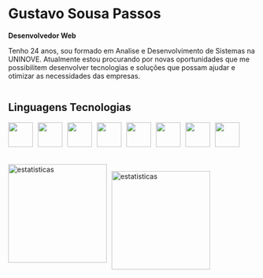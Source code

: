 # Gustavo Sousa Passos

**Desenvolvedor Web** 

Tenho 24 anos, sou formado em Analise e Desenvolvimento de  Sistemas na UNINOVE. Atualmente estou procurando por novas oportunidades que me possibilitem desenvolver tecnologias e soluções que possam ajudar e otimizar as necessidades das empresas.

<a href="https://www.linkedin.com/in/gustavo-sousa-passos-14574b16a">
<img src="https://img.shields.io/badge/Linkedin-blue" alt=""></img>
</a>

## Linguagens Tecnologias 

<img
    style="float: left; padding-right: 10px;"
    width="50px"
    src="https://cdn.jsdelivr.net/gh/devicons/devicon@latest/icons/html5/html5-original-wordmark.svg" />

<img 
    style="float: left; padding-right: 10px;"
    width="50px"
    src="https://cdn.jsdelivr.net/gh/devicons/devicon@latest/icons/css3/css3-original-wordmark.svg" 
/>

<img 
    style="float: left; padding-right: 10px;"
    width="50px"
    src="https://cdn.jsdelivr.net/gh/devicons/devicon@latest/icons/javascript/javascript-original.svg" />
          

<img
    style="float: left; padding-right: 10px;"
    width="50px"
    src="https://cdn.jsdelivr.net/gh/devicons/devicon@latest/icons/cplusplus/cplusplus-original.svg"
 />

 <img
    style="float: left; padding-right: 10px;"
    width="50px"
    src="https://cdn.jsdelivr.net/gh/devicons/devicon@latest/icons/java/java-original-wordmark.svg" />
          

<img 
    style="float: left; padding-right: 10px;"
    width="50px"
    src="https://cdn.jsdelivr.net/gh/devicons/devicon@latest/icons/python/python-original-wordmark.svg" />
          
 <img 
    style="float: left; padding-right: 10px;"
    width="50px"
    src="https://cdn.jsdelivr.net/gh/devicons/devicon@latest/icons/mysql/mysql-original-wordmark.svg"/>

<img 
    style="float: left; padding-right: 10px;"
    width="50px"
    src="https://cdn.jsdelivr.net/gh/devicons/devicon@latest/icons/git/git-plain.svg" />
          
<br>
<br>
<br>
<br>
<br>
<img
    style="float: left; padding-right: 10px;"
    height="200"
     src="https://github-readme-stats.vercel.app/api?username=GustavoSousaPassos&show_icons=true&theme=holi&include_all_commits=true&locale=pt-br" alt="estatisticas">
</img>

<img
    style="float: left; padding-right: 10px;"
    height="200"
     src="https://github-readme-stats.vercel.app/api/top-langs/?username=GustavoSousaPassos&theme=holi&layout=compact&custom_title=Tecnologias" alt="estatisticas">
</img>
